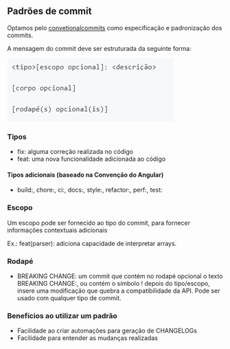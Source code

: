 ## Padrões de commit

Optamos pelo [convetionalcommits](https://www.conventionalcommits.org/pt-br/v1.0.0/) como especificação e padronização dos commits.

A mensagem do commit deve ser estruturada da seguinte forma:

![Mensagem do commit](/images/commit/commit-estrutura.PNG)

### Tipos 

- fix: alguma correção realizada no código
- feat: uma nova funcionalidade adicionada ao código

#### Tipos adicionais (baseado na Convenção do Angular)

- build:, chore:, ci:, docs:, style:, refactor:, perf:, test:

### Escopo

Um escopo pode ser fornecido ao tipo do commit, para fornecer informações contextuais adicionais

Ex.: feat(parser): adiciona capacidade de interpretar arrays.

### Rodapé

- BREAKING CHANGE: um commit que contém no rodapé opcional o texto BREAKING CHANGE:, ou contém o símbolo ! depois do tipo/escopo, insere uma modificação que quebra a compatibilidade da API. Pode ser usado com qualquer tipo de commit.

### Benefícios ao utilizar um padrão

- Facilidade ao criar automações para geração de CHANGELOGs
- Facilidade para entender as mudanças realizadas